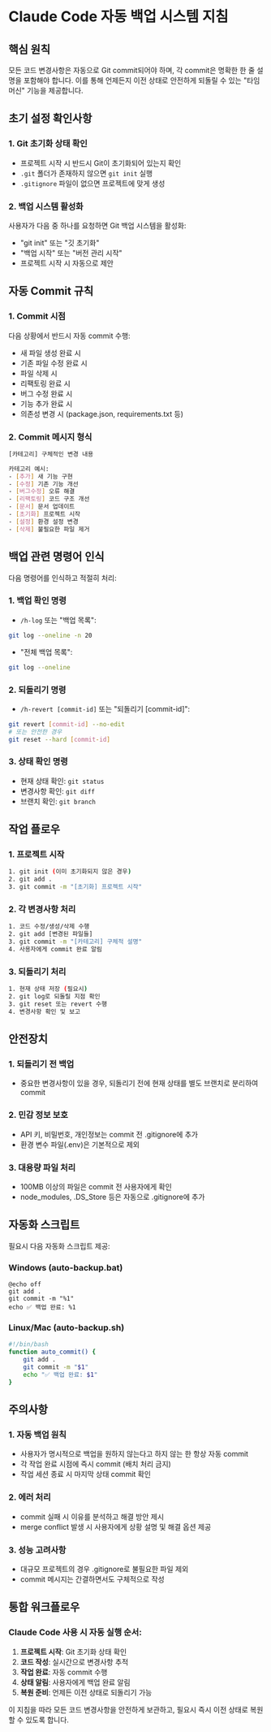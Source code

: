 # Claude Code 자동 백업 시스템 지침

## 핵심 원칙
모든 코드 변경사항은 자동으로 Git commit되어야 하며, 각 commit은 명확한 한 줄 설명을 포함해야 합니다. 이를 통해 언제든지 이전 상태로 안전하게 되돌릴 수 있는 "타임머신" 기능을 제공합니다.

## 초기 설정 확인사항

### 1. Git 초기화 상태 확인
- 프로젝트 시작 시 반드시 Git이 초기화되어 있는지 확인
- `.git` 폴더가 존재하지 않으면 `git init` 실행
- `.gitignore` 파일이 없으면 프로젝트에 맞게 생성

### 2. 백업 시스템 활성화
사용자가 다음 중 하나를 요청하면 Git 백업 시스템을 활성화:
- "git init" 또는 "깃 초기화"
- "백업 시작" 또는 "버전 관리 시작"
- 프로젝트 시작 시 자동으로 제안

## 자동 Commit 규칙

### 1. Commit 시점
다음 상황에서 반드시 자동 commit 수행:
- 새 파일 생성 완료 시
- 기존 파일 수정 완료 시
- 파일 삭제 시
- 리팩토링 완료 시
- 버그 수정 완료 시
- 기능 추가 완료 시
- 의존성 변경 시 (package.json, requirements.txt 등)

### 2. Commit 메시지 형식
```bash
[카테고리] 구체적인 변경 내용

카테고리 예시:
- [추가] 새 기능 구현
- [수정] 기존 기능 개선
- [버그수정] 오류 해결
- [리팩토링] 코드 구조 개선
- [문서] 문서 업데이트
- [초기화] 프로젝트 시작
- [설정] 환경 설정 변경
- [삭제] 불필요한 파일 제거
```

## 백업 관련 명령어 인식
다음 명령어를 인식하고 적절히 처리:

### 1. 백업 확인 명령
- `/h-log` 또는 "백업 목록":
```bash
git log --oneline -n 20
```

- "전체 백업 목록":
```bash
git log --oneline
```

### 2. 되돌리기 명령
- `/h-revert [commit-id]` 또는 "되돌리기 [commit-id]":
```bash
git revert [commit-id] --no-edit
# 또는 안전한 경우
git reset --hard [commit-id]
```

### 3. 상태 확인 명령
- 현재 상태 확인: `git status`
- 변경사항 확인: `git diff`
- 브랜치 확인: `git branch`

## 작업 플로우

### 1. 프로젝트 시작
```bash
1. git init (이미 초기화되지 않은 경우)
2. git add .
3. git commit -m "[초기화] 프로젝트 시작"
```

### 2. 각 변경사항 처리
```bash
1. 코드 수정/생성/삭제 수행
2. git add [변경된 파일들]
3. git commit -m "[카테고리] 구체적 설명"
4. 사용자에게 commit 완료 알림
```

### 3. 되돌리기 처리
```bash
1. 현재 상태 저장 (필요시)
2. git log로 되돌릴 지점 확인
3. git reset 또는 revert 수행
4. 변경사항 확인 및 보고
```

## 안전장치

### 1. 되돌리기 전 백업
- 중요한 변경사항이 있을 경우, 되돌리기 전에 현재 상태를 별도 브랜치로 분리하여 commit

### 2. 민감 정보 보호
- API 키, 비밀번호, 개인정보는 commit 전 .gitignore에 추가
- 환경 변수 파일(.env)은 기본적으로 제외

### 3. 대용량 파일 처리
- 100MB 이상의 파일은 commit 전 사용자에게 확인
- node_modules, .DS_Store 등은 자동으로 .gitignore에 추가

## 자동화 스크립트
필요시 다음 자동화 스크립트 제공:

### Windows (auto-backup.bat)
```batch
@echo off
git add .
git commit -m "%1"
echo ✅ 백업 완료: %1
```

### Linux/Mac (auto-backup.sh)
```bash
#!/bin/bash
function auto_commit() {
    git add .
    git commit -m "$1"
    echo "✅ 백업 완료: $1"
}
```

## 주의사항

### 1. 자동 백업 원칙
- 사용자가 명시적으로 백업을 원하지 않는다고 하지 않는 한 항상 자동 commit
- 각 작업 완료 시점에 즉시 commit (배치 처리 금지)
- 작업 세션 종료 시 마지막 상태 commit 확인

### 2. 에러 처리
- commit 실패 시 이유를 분석하고 해결 방안 제시
- merge conflict 발생 시 사용자에게 상황 설명 및 해결 옵션 제공

### 3. 성능 고려사항
- 대규모 프로젝트의 경우 .gitignore로 불필요한 파일 제외
- commit 메시지는 간결하면서도 구체적으로 작성

## 통합 워크플로우

### Claude Code 사용 시 자동 실행 순서:
1. **프로젝트 시작**: Git 초기화 상태 확인
2. **코드 작성**: 실시간으로 변경사항 추적
3. **작업 완료**: 자동 commit 수행
4. **상태 알림**: 사용자에게 백업 완료 알림
5. **복원 준비**: 언제든 이전 상태로 되돌리기 가능

이 지침을 따라 모든 코드 변경사항을 안전하게 보관하고, 필요시 즉시 이전 상태로 복원할 수 있도록 합니다.